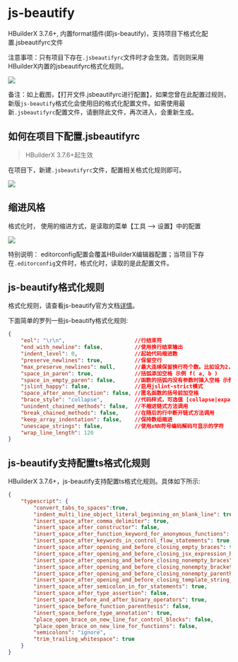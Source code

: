 # js-beautify

HBuilderX 3.7.6+, 内置format插件(即js-beautify)，支持项目下格式化配置.jsbeautifyrc文件

注意事项：只有项目下存在`.jsbeautifyrc`文件时才会生效。否则则采用HBuilderX内置的jsbeautifyrc格式化规则。

<img src="https://web-assets.dcloud.net.cn/hbuilderx-doc/jsbeautifyrc-setting.jpg" class="hd-img" />

备注：如上截图，【打开文件.jsbeautifyrc进行配置】，如果您曾在此配置过规则，新版`js-beautify`格式化会使用旧的格式化配置文件。如需使用最新`.jsbeautifyrc`配置文件，请删除此文件，再次进入，会重新生成。

## 如何在项目下配置.jsbeautifyrc

> HBuilderX 3.7.6+起生效

在项目下，新建`.jsbeautifyrc`文件，配置相关格式化规则即可。

<img src="https://web-assets.dcloud.net.cn/hbuilderx-doc/jsbeautifyrc-file.jpg" class="hd-img" />

## 缩进风格

格式化时， 使用的缩进方式，是读取的菜单【工具 --> 设置】中的配置

![](https://hx.dcloud.net.cn/static/snapshots/tutorial/format/indent.png)

特别说明： editorconfig配置会覆盖HBuilderX编辑器配置；当项目下存在`.editorconfig`文件时，格式化时，读取的是此配置文件。

## js-beautify格式化规则

格式化规则，请查看js-beautify官方文档[详情](https://github.com/beautify-web/js-beautify)。

下面简单的罗列一些js-beautify格式化规则:

```json
{
    "eol": "\r\n",                      //行结束符
    "end_with_newline": false,          //使用换行结束输出
    "indent_level": 0,                  //起始代码缩进数
    "preserve_newlines": true,          //保留空行
    "max_preserve_newlines": null,      //最大连续保留换行符个数。比如设为2，则会将2行以上的空行删除为只保留1行
    "space_in_paren": true,             //括弧添加空格 示例 f( a, b )
    "space_in_empty_paren": false,      //函数的括弧内没有参数时插入空格 示例 f( )
    "jslint_happy": false,              //启用jslint-strict模式
    "space_after_anon_function": false, //匿名函数的括号前加空格
    "brace_style": "collapse",          //代码样式，可选值 [collapse|expand|end-expand|none][,preserve-inline] [collapse,preserve-inline
    "unindent_chained_methods": false,  //不缩进链式方法调用
    "break_chained_methods": false,     //在随后的行中断开链式方法调用
    "keep_array_indentation": false,    //保持数组缩进
    "unescape_strings": false,          //使用xNN符号编码解码可显示的字符
    "wrap_line_length": 120
}
```

## js-beautify支持配置ts格式化规则

HBuilderX 3.7.6+，js-beautify支持配置ts格式化规则。具体如下所示:

```json
{
    "typescript": {
        "convert_tabs_to_spaces":true,
        "indent_multi_line_object_literal_beginning_on_blank_line": true,
        "insert_space_after_comma_delimiter": true,
        "insert_space_after_constructor": false,
        "insert_space_after_function_keyword_for_anonymous_functions": true,
        "insert_space_after_keywords_in_control_flow_statements": true,
        "insert_space_after_opening_and_before_closing_empty_braces": true,
        "insert_space_after_opening_and_before_closing_jsx_expression_braces": false,
        "insert_space_after_opening_and_before_closing_nonempty_braces": true,
        "insert_space_after_opening_and_before_closing_nonempty_brackets": false,
        "insert_space_after_opening_and_before_closing_nonempty_parenthesis": false,
        "insert_space_after_opening_and_before_closing_template_string_braces": false,
        "insert_space_after_semicolon_in_for_statements": true,
        "insert_space_after_type_assertion": false,
        "insert_space_before_and_after_binary_operators": true,
        "insert_space_before_function_parenthesis": false,
        "insert_space_before_type_annotation": true,
        "place_open_brace_on_new_line_for_control_blocks": false,
        "place_open_brace_on_new_line_for_functions": false,
        "semicolons": "ignore",
        "trim_trailing_whitespace": true
    }
}
```
